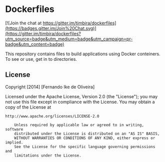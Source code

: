 # Dockerfiles

[![Join the chat at https://gitter.im/timbira/dockerfiles](https://badges.gitter.im/Join%20Chat.svg)](https://gitter.im/timbira/dockerfiles?utm_source=badge&utm_medium=badge&utm_campaign=pr-badge&utm_content=badge)

This repository contains files to build applications using Docker conteiners. To see or use, get in to directories.

## License

Copyright [2014] [Fernando Ike de Oliveira]

Licensed under the Apache License, Version 2.0 (the "License");
you may not use this file except in compliance with the License.
You may obtain a copy of the License at

    http://www.apache.org/licenses/LICENSE-2.0

		Unless required by applicable law or agreed to in writing, software
		distributed under the License is distributed on an "AS IS" BASIS,
		WITHOUT WARRANTIES OR CONDITIONS OF ANY KIND, either express or implied.
		See the License for the specific language governing permissions and
		limitations under the License.

